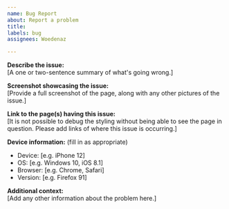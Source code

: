 ```yaml
---
name: Bug Report
about: Report a problem
title: 
labels: bug
assignees: Woedenaz

---
```


**Describe the issue:**  
[A one or two-sentence summary of what's going wrong.]

**Screenshot showcasing the issue:**  
[Provide a full screenshot of the page, along with any other pictures of the issue.]

**Link to the page(s) having this issue:**  
[It is not possible to debug the styling without being able to see the page in question. Please add links of where this issue is occurring.]

**Device information:** (fill in as appropriate)  
 - Device: [e.g. iPhone 12]
 - OS: [e.g. Windows 10, iOS 8.1]
 - Browser: [e.g. Chrome, Safari]
 - Version: [e.g. Firefox 91]

**Additional context:**  
[Add any other information about the problem here.]
